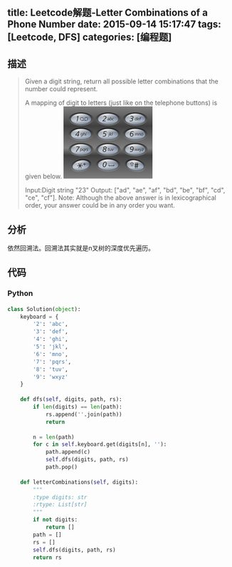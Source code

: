 title: Leetcode解题-Letter Combinations of a Phone Number
date: 2015-09-14 15:17:47
tags: [Leetcode, DFS]
categories: [编程题]
---

## 描述
> Given a digit string, return all possible letter combinations that the number could represent.
>
> A mapping of digit to letters (just like on the telephone buttons) is given below.
> ![phone.png](/images/phone.png)
>
> Input:Digit string "23"
> Output: ["ad", "ae", "af", "bd", "be", "bf", "cd", "ce", "cf"].
> Note:
> Although the above answer is in lexicographical order, your answer could be in any order you want.

## 分析
依然回溯法。回溯法其实就是n叉树的深度优先遍历。

## 代码
### Python
```python
class Solution(object):
    keyboard = {
        '2': 'abc',
        '3': 'def',
        '4': 'ghi',
        '5': 'jkl',
        '6': 'mno',
        '7': 'pqrs',
        '8': 'tuv',
        '9': 'wxyz'
    }

    def dfs(self, digits, path, rs):
        if len(digits) == len(path):
            rs.append(''.join(path))
            return

        n = len(path)
        for c in self.keyboard.get(digits[n], ''):
            path.append(c)
            self.dfs(digits, path, rs)
            path.pop()

    def letterCombinations(self, digits):
        """
        :type digits: str
        :rtype: List[str]
        """
        if not digits:
            return []
        path = []
        rs = []
        self.dfs(digits, path, rs)
        return rs
```

